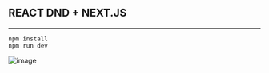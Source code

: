 ## REACT DND + NEXT.JS
<hr>

```
npm install
npm run dev
```

![image](https://github.com/rosenfence/react-dnd/assets/90300215/87eb5f83-9059-4861-8ce5-8ea1c89257f7)
